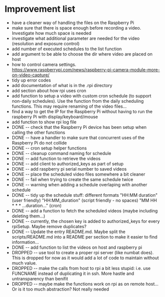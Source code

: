 # Improvement list

* have a cleaner way of handling the files on the Raspberry Pi
* make sure that there is space enough before recording a video. Investigate how much space is needed
* investigate what additional parameter are needed for the video (resolution and exposure control)
* add number of executed schedules to the list function
* add argument to be able to choose the dir where video are placed on host
* how to control camera settings. https://www.raspberrypi.com/news/raspberry-pi-camera-module-more-on-video-capture/
* tidy up error codes
* add documentation of what is in the .rpi directory
* add section about how rpi uses cron
* add function to setup a video with custom cron schedule (to support non-daily schedules). Use the function from the daily scheduling functions. This may require renaming of the video files...
* find a way to get the IP for the Raspberry Pi without having to run the raspberry Pi with display/keyboard/mouse
* add function to show rpi log file
* DONE -- check that the Raspberry Pi device has been setup when calling the other functions
* DONE -- have a handler to make sure that concurrent uses of the Raspberry Pi do not collide
* DONE -- cron setup helper functions
* DONE -- cleanup command naming for schedule
* DONE -- add function to retrieve the videos
* DONE -- add client to authorized_keys as part of setup
* DONE -- add raspberry pi serial number to saved videos
* DONE -- place the scheduled video files somewhere a bit cleaner
* DONE -- fail when trying to create the same schedule twice
* DONE -- warning when adding a schedule overlaping with another schedule
* DONE -- tidy up the schedule stuff: different formats "HH:MM duration" (user friendly) "HH:MM_duration" (script friendly - no spaces) "MM HH * * * ...duration..." (cron)
* DONE -- add a function to fetch the scheduled videos (maybe including deleting them...)
* DONE -- currently, the chosen key is added to authorized_keys for every rpiSetup. Maybe remove duplicates?
* DONE -- Update the entry README.md. Maybe split the scripts/README.md into a README per section to make it easier to find information...
* DONE -- add function to list the videos on host and raspberry pi
* DROPPED -- use tool to create a proper rpi server (like numbat does). This is dropped for now as it would add a lot of code to maintain without much value.
* DROPPED -- make the calls from host to rpi a bit less stupid: i.e. use FUNCNAME instead of duplicating it in ssh. More hastle and untransparency than benifit
* DROPPED -- maybe make the functions work on rpi as on remote host... Or is it too much abstraction? Not really needed
